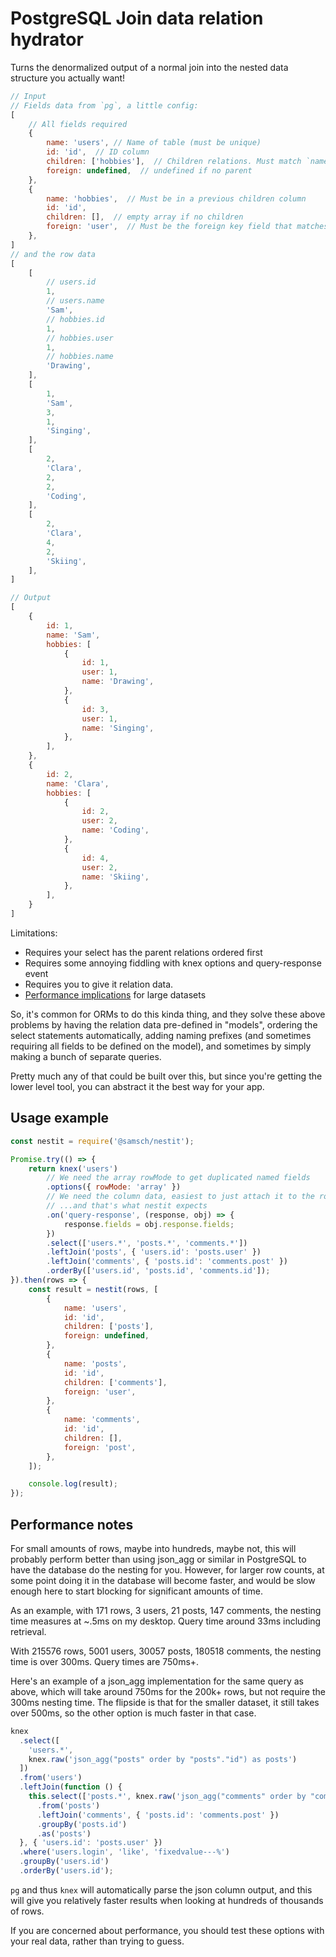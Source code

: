 # PostgreSQL Join data relation hydrator

Turns the denormalized output of a normal join into the nested data structure you actually want!

```js
// Input
// Fields data from `pg`, a little config:
[
	// All fields required
	{
		name: 'users', // Name of table (must be unique)
		id: 'id',  // ID column
		children: ['hobbies'],  // Children relations. Must match `name` of a subsquent table
		foreign: undefined,  // undefined if no parent
	},
	{
		name: 'hobbies',  // Must be in a previous children column
		id: 'id',
		children: [],  // empty array if no children
		foreign: 'user',  // Must be the foreign key field that matches the ID on the parent
	},
]
// and the row data
[
	[
		// users.id
		1,
		// users.name
		'Sam',
		// hobbies.id
		1,
		// hobbies.user
		1,
		// hobbies.name
		'Drawing',
	],
	[
		1,
		'Sam',
		3,
		1,
		'Singing',
	],
	[
		2,
		'Clara',
		2,
		2,
		'Coding',
	],
	[
		2,
		'Clara',
		4,
		2,
		'Skiing',
	],
]

// Output
[
	{
		id: 1,
		name: 'Sam',
		hobbies: [
			{
				id: 1,
				user: 1,
				name: 'Drawing',
			},
			{
				id: 3,
				user: 1,
				name: 'Singing',
			},
		],
	},
	{
		id: 2,
		name: 'Clara',
		hobbies: [
			{
				id: 2,
				user: 2,
				name: 'Coding',
			},
			{
				id: 4,
				user: 2,
				name: 'Skiing',
			},
		],
	}
]
```

Limitations:

- Requires your select has the parent relations ordered first
- Requires some annoying fiddling with knex options and query-response event
- Requires you to give it relation data.
- [Performance implications](#Performance-notes) for large datasets

So, it's common for ORMs to do this kinda thing, and they solve these above
problems by having the relation data pre-defined in "models", ordering the
select statements automatically, adding naming prefixes (and sometimes
requiring all fields to be defined on the model), and sometimes by simply
making a bunch of separate queries.

Pretty much any of that could be built over this, but since you're getting the
lower level tool, you can abstract it the best way for your app.

## Usage example

```js
const nestit = require('@samsch/nestit');

Promise.try(() => {
	return knex('users')
		// We need the array rowMode to get duplicated named fields
		.options({ rowMode: 'array' })
		// We need the column data, easiest to just attach it to the row data
		// ...and that's what nestit expects
		.on('query-response', (response, obj) => {
			response.fields = obj.response.fields;
		})
		.select(['users.*', 'posts.*', 'comments.*'])
		.leftJoin('posts', { 'users.id': 'posts.user' })
		.leftJoin('comments', { 'posts.id': 'comments.post' })
		.orderBy(['users.id', 'posts.id', 'comments.id']);
}).then(rows => {
	const result = nestit(rows, [
		{
			name: 'users',
			id: 'id',
			children: ['posts'],
			foreign: undefined,
		},
		{
			name: 'posts',
			id: 'id',
			children: ['comments'],
			foreign: 'user',
		},
		{
			name: 'comments',
			id: 'id',
			children: [],
			foreign: 'post',
		},
	]);

	console.log(result);
});
```

## Performance notes

For small amounts of rows, maybe into hundreds, maybe not, this will probably
perform better than using json_agg or similar in PostgreSQL to have the
database do the nesting for you. However, for larger row counts, at some point
doing it in the database will become faster, and would be slow enough here to
start blocking for significant amounts of time.

As an example, with 171 rows, 3 users, 21 posts, 147 comments, the nesting time
measures at ~.5ms on my desktop. Query time around 33ms including retrieval.

With 215576 rows, 5001 users, 30057 posts, 180518 comments, the nesting time is
over 300ms. Query times are 750ms+.

Here's an example of a json_agg implementation for the same query as above,
which will take around 750ms for the 200k+ rows, but not require the 300ms
nesting time. The flipside is that for the smaller dataset, it still takes over
500ms, so the other option is much faster in that case.

```js
knex
  .select([
    'users.*',
    knex.raw('json_agg("posts" order by "posts"."id") as posts')
  ])
  .from('users')
  .leftJoin(function () {
    this.select(['posts.*', knex.raw('json_agg("comments" order by "comments"."id") as comments')])
      .from('posts')
      .leftJoin('comments', { 'posts.id': 'comments.post' })
      .groupBy('posts.id')
      .as('posts')
  }, { 'users.id': 'posts.user' })
  .where('users.login', 'like', 'fixedvalue---%')
  .groupBy('users.id')
  .orderBy('users.id');
```

`pg` and thus `knex` will automatically parse the json column output, and this
will give you relatively faster results when looking at hundreds of thousands
of rows.

If you are concerned about performance, you should test these options with
your real data, rather than trying to guess.
